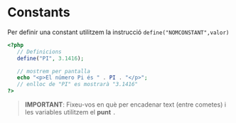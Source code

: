 # Constants

Per definir una constant utilitzem la instrucció  `define("NOMCONSTANT",valor)`

```php
<?php
   // Definicions
   define("PI", 3.1416);

   // mostrem per pantalla
   echo "<p>El número Pi és " . PI . "</p>";  
   // enlloc de "PI" es mostrarà "3.1416"
?>
```

> **IMPORTANT**: Fixeu-vos en què per encadenar text (entre cometes) i les variables utilitzem el **punt** ```.```



